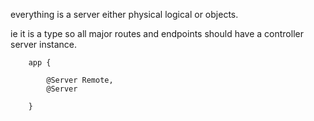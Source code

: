 everything is a server either physical logical or objects. 

ie it is a type so all major routes and endpoints should have a controller server instance. 

```
    app {

        @Server Remote,
        @Server 

    }
```